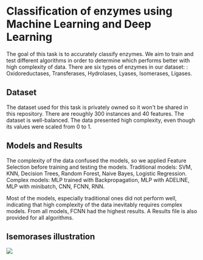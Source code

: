 # Classification of enzymes using Machine Learning and Deep Learning 
The goal of this task is to accurately classify enzymes. We aim to train and test different
algorithms in order to determine which performs better with high complexity of data.
There are six types of enzymes in our dataset: : Oxidoreductases, Transferases, Hydrolases, Lyases, Isomerases, Ligases.

## Dataset
The dataset used for this task is privately owned so it won't be shared in this repository.
There are reoughly 300 instances and 40 features. The dataset is well-balanced.
The data presented high complexity, even though its values were scaled from 0 to 1. 

## Models and Results
The complexity of the data confused the models, so we applied Feature Selection before training and testing the models.
Traditional models: SVM, KNN, Decision Trees, Random Forest, Naive Bayes, Logistic Regression.
Complex models: MLP trained with Backpropagation, MLP with ADELINE, MLP with minibatch, CNN, FCNN, RNN.

Most of the models, especially traditional ones did not perform well, indicating that high complexity of the data inevitably
requires complex models. From all models, FCNN had the highest results.
A Results file is also provided for all algorithms.

## Isemorases illustration
![](https://proteopedia.org/wiki/images/e/e5/D-xylose_isomerase.gif)
